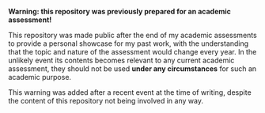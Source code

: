 **Warning: this repository was previously prepared for an academic assessment!**

This repository was made public after the end of my academic assessments to provide a personal showcase for my past work, with the understanding that the topic and nature of the assessment would change every year. In the unlikely event its contents becomes relevant to any current academic assessment, they should not be used **under any circumstances** for such an academic purpose. 

This warning was added after a recent event at the time of writing, despite the content of this repository not being involved in any way.
